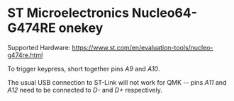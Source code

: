 # ST Microelectronics Nucleo64-G474RE onekey

Supported Hardware: <https://www.st.com/en/evaluation-tools/nucleo-g474re.html>

To trigger keypress, short together pins *A9* and *A10*.

The usual USB connection to ST-Link will not work for QMK -- pins *A11* and *A12* need to be connected to *D-* and *D+* respectively.
